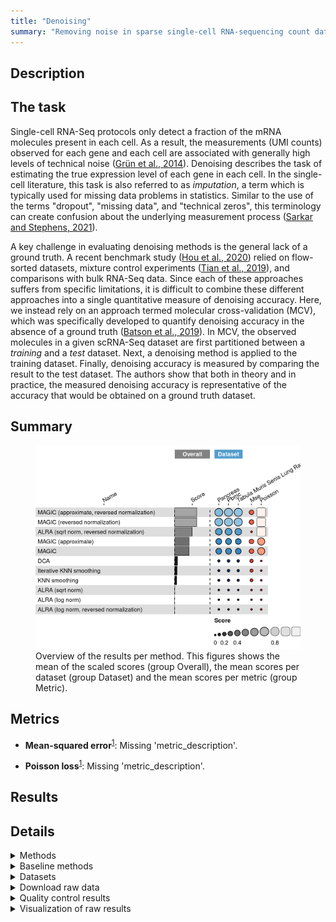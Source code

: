 ```yaml
---
title: "Denoising"
summary: "Removing noise in sparse single-cell RNA-sequencing count data"
---
```


<script src="index_files/libs/htmlwidgets-1.6.1/htmlwidgets.js"></script>
<link href="index_files/libs/datatables-css-0.0.0/datatables-crosstalk.css" rel="stylesheet" />
<script src="index_files/libs/datatables-binding-0.27/datatables.js"></script>
<script src="index_files/libs/jquery-3.6.0/jquery-3.6.0.min.js"></script>
<link href="index_files/libs/dt-core-1.12.1/css/jquery.dataTables.min.css" rel="stylesheet" />
<link href="index_files/libs/dt-core-1.12.1/css/jquery.dataTables.extra.css" rel="stylesheet" />
<script src="index_files/libs/dt-core-1.12.1/js/jquery.dataTables.min.js"></script>
<link href="index_files/libs/dt-ext-select-1.12.1/css/select.dataTables.min.css" rel="stylesheet" />
<script src="index_files/libs/dt-ext-select-1.12.1/js/dataTables.select.min.js"></script>
<link href="index_files/libs/dt-ext-searchpanes-1.12.1/css/searchPanes.dataTables.min.css" rel="stylesheet" />
<script src="index_files/libs/dt-ext-searchpanes-1.12.1/js/dataTables.searchPanes.min.js"></script>
<script src="index_files/libs/jszip-1.12.1/jszip.min.js"></script>
<link href="index_files/libs/dt-ext-buttons-1.12.1/css/buttons.dataTables.min.css" rel="stylesheet" />
<script src="index_files/libs/dt-ext-buttons-1.12.1/js/dataTables.buttons.min.js"></script>
<script src="index_files/libs/dt-ext-buttons-1.12.1/js/buttons.html5.min.js"></script>
<script src="index_files/libs/dt-ext-buttons-1.12.1/js/buttons.colVis.min.js"></script>
<script src="index_files/libs/dt-ext-buttons-1.12.1/js/buttons.print.min.js"></script>
<link href="index_files/libs/crosstalk-1.2.0/css/crosstalk.min.css" rel="stylesheet" />
<script src="index_files/libs/crosstalk-1.2.0/js/crosstalk.min.js"></script>
<script src="index_files/libs/kePrint-0.0.1/kePrint.js"></script>
<link href="index_files/libs/lightable-0.0.1/lightable.css" rel="stylesheet" />


## Description

## The task

Single-cell RNA-Seq protocols only detect a fraction of the mRNA molecules present
in each cell. As a result, the measurements (UMI counts) observed for each gene and each
cell are associated with generally high levels of technical noise ([Grün et al.,
2014](https://openproblems.bio/bibliography#grn2014validation)). Denoising describes the
task of estimating the true expression level of each gene in each cell. In the
single-cell literature, this task is also referred to as *imputation*, a term which is
typically used for missing data problems in statistics. Similar to the use of the terms
"dropout", "missing data", and "technical zeros", this terminology can create confusion
about the underlying measurement process ([Sarkar and Stephens,
2021](https://openproblems.bio/bibliography#sarkar2021separating)).

A key challenge in evaluating denoising methods is the general lack of a ground truth. A
recent benchmark study ([Hou et al.,
2020](https://openproblems.bio/bibliography#hou2020systematic))
relied on flow-sorted datasets, mixture control experiments ([Tian et al.,
2019](https://openproblems.bio/bibliography#tian2019benchmarking)), and comparisons with
bulk RNA-Seq data. Since each of these approaches suffers from specific limitations, it
is difficult to combine these different approaches into a single quantitative measure of
denoising accuracy. Here, we instead rely on an approach termed molecular
cross-validation (MCV), which was specifically developed to quantify denoising accuracy
in the absence of a ground truth ([Batson et al.,
2019](https://openproblems.bio/bibliography#batson2019molecular)). In MCV, the observed
molecules in a given scRNA-Seq dataset are first partitioned between a *training* and a
*test* dataset. Next, a denoising method is applied to the training dataset. Finally,
denoising accuracy is measured by comparing the result to the test dataset. The authors
show that both in theory and in practice, the measured denoising accuracy is
representative of the accuracy that would be obtained on a ground truth dataset.

## Summary

<figure>
<img src="index.markdown_strict_files/figure-markdown_strict/summary-1.png" width="691" alt="Overview of the results per method. This figures shows the mean of the scaled scores (group Overall), the mean scores per dataset (group Dataset) and the mean scores per metric (group Metric)." />
<figcaption aria-hidden="true">Overview of the results per method. This figures shows the mean of the scaled scores (group Overall), the mean scores per dataset (group Dataset) and the mean scores per metric (group Metric).</figcaption>
</figure>

## Metrics

-   **Mean-squared error**<sup><a href="/bibliography#batson2019molecular" target="_blank">1</a></sup>: Missing 'metric_description'.

<!-- -->

-   **Poisson loss**<sup><a href="/bibliography#batson2019molecular" target="_blank">1</a></sup>: Missing 'metric_description'.

## Results

<div class="datatables html-widget html-fill-item-overflow-hidden html-fill-item" id="htmlwidget-e97c5a5f31ca4f193f64" style="width:100%;height:auto;"></div>
<script type="application/json" data-for="htmlwidget-e97c5a5f31ca4f193f64">{"x":{"filter":"none","vertical":false,"extensions":["Select","SearchPanes","Buttons"],"caption":"<caption>Results table of the scores per method, dataset and metric (after scaling). Use the filters to make a custom subselection of methods and datasets. The \"Overall mean\" dataset is the mean value across all datasets.<\/caption>","data":[["MAGIC (approximate, reversed normalization) <sup><a href=\"/bibliography#van2018recovering\" target=\"_blank\">2<\/a><\/sup>","MAGIC (approximate, reversed normalization) <sup><a href=\"/bibliography#van2018recovering\" target=\"_blank\">2<\/a><\/sup>","MAGIC (reversed normalization) <sup><a href=\"/bibliography#van2018recovering\" target=\"_blank\">2<\/a><\/sup>","MAGIC (reversed normalization) <sup><a href=\"/bibliography#van2018recovering\" target=\"_blank\">2<\/a><\/sup>","MAGIC (approximate, reversed normalization) <sup><a href=\"/bibliography#van2018recovering\" target=\"_blank\">2<\/a><\/sup>","MAGIC (reversed normalization) <sup><a href=\"/bibliography#van2018recovering\" target=\"_blank\">2<\/a><\/sup>","MAGIC (reversed normalization) <sup><a href=\"/bibliography#van2018recovering\" target=\"_blank\">2<\/a><\/sup>","MAGIC (approximate, reversed normalization) <sup><a href=\"/bibliography#van2018recovering\" target=\"_blank\">2<\/a><\/sup>","ALRA (sqrt norm, reversed normalization) <sup><a href=\"/bibliography#linderman2018zero\" target=\"_blank\">3<\/a><\/sup>","ALRA (sqrt norm, reversed normalization) <sup><a href=\"/bibliography#linderman2018zero\" target=\"_blank\">3<\/a><\/sup>","ALRA (sqrt norm, reversed normalization) <sup><a href=\"/bibliography#linderman2018zero\" target=\"_blank\">3<\/a><\/sup>","ALRA (sqrt norm, reversed normalization) <sup><a href=\"/bibliography#linderman2018zero\" target=\"_blank\">3<\/a><\/sup>","MAGIC (approximate) <sup><a href=\"/bibliography#van2018recovering\" target=\"_blank\">2<\/a><\/sup>","MAGIC <sup><a href=\"/bibliography#van2018recovering\" target=\"_blank\">2<\/a><\/sup>","MAGIC (approximate) <sup><a href=\"/bibliography#van2018recovering\" target=\"_blank\">2<\/a><\/sup>","MAGIC <sup><a href=\"/bibliography#van2018recovering\" target=\"_blank\">2<\/a><\/sup>","MAGIC (approximate) <sup><a href=\"/bibliography#van2018recovering\" target=\"_blank\">2<\/a><\/sup>","MAGIC <sup><a href=\"/bibliography#van2018recovering\" target=\"_blank\">2<\/a><\/sup>","MAGIC (approximate) <sup><a href=\"/bibliography#van2018recovering\" target=\"_blank\">2<\/a><\/sup>","MAGIC <sup><a href=\"/bibliography#van2018recovering\" target=\"_blank\">2<\/a><\/sup>","DCA <sup><a href=\"/bibliography#eraslan2019single\" target=\"_blank\">4<\/a><\/sup>","DCA <sup><a href=\"/bibliography#eraslan2019single\" target=\"_blank\">4<\/a><\/sup>","KNN smoothing <sup><a href=\"/bibliography#openproblems\" target=\"_blank\">5<\/a><\/sup>","DCA <sup><a href=\"/bibliography#eraslan2019single\" target=\"_blank\">4<\/a><\/sup>","KNN smoothing <sup><a href=\"/bibliography#openproblems\" target=\"_blank\">5<\/a><\/sup>","KNN smoothing <sup><a href=\"/bibliography#openproblems\" target=\"_blank\">5<\/a><\/sup>","DCA <sup><a href=\"/bibliography#eraslan2019single\" target=\"_blank\">4<\/a><\/sup>","KNN smoothing <sup><a href=\"/bibliography#openproblems\" target=\"_blank\">5<\/a><\/sup>","ALRA (log norm) <sup><a href=\"/bibliography#linderman2018zero\" target=\"_blank\">3<\/a><\/sup>","ALRA (log norm) <sup><a href=\"/bibliography#linderman2018zero\" target=\"_blank\">3<\/a><\/sup>","ALRA (log norm) <sup><a href=\"/bibliography#linderman2018zero\" target=\"_blank\">3<\/a><\/sup>","ALRA (log norm) <sup><a href=\"/bibliography#linderman2018zero\" target=\"_blank\">3<\/a><\/sup>","ALRA (log norm, reversed normalization) <sup><a href=\"/bibliography#linderman2018zero\" target=\"_blank\">3<\/a><\/sup>","ALRA (log norm, reversed normalization) <sup><a href=\"/bibliography#linderman2018zero\" target=\"_blank\">3<\/a><\/sup>","ALRA (log norm, reversed normalization) <sup><a href=\"/bibliography#linderman2018zero\" target=\"_blank\">3<\/a><\/sup>","ALRA (log norm, reversed normalization) <sup><a href=\"/bibliography#linderman2018zero\" target=\"_blank\">3<\/a><\/sup>","ALRA (sqrt norm) <sup><a href=\"/bibliography#linderman2018zero\" target=\"_blank\">3<\/a><\/sup>","ALRA (sqrt norm) <sup><a href=\"/bibliography#linderman2018zero\" target=\"_blank\">3<\/a><\/sup>","ALRA (sqrt norm) <sup><a href=\"/bibliography#linderman2018zero\" target=\"_blank\">3<\/a><\/sup>","ALRA (sqrt norm) <sup><a href=\"/bibliography#linderman2018zero\" target=\"_blank\">3<\/a><\/sup>","Iterative KNN smoothing <sup><a href=\"/bibliography#wagner2018knearest\" target=\"_blank\">6<\/a><\/sup>","Iterative KNN smoothing <sup><a href=\"/bibliography#wagner2018knearest\" target=\"_blank\">6<\/a><\/sup>","Iterative KNN smoothing <sup><a href=\"/bibliography#wagner2018knearest\" target=\"_blank\">6<\/a><\/sup>","Iterative KNN smoothing <sup><a href=\"/bibliography#wagner2018knearest\" target=\"_blank\">6<\/a><\/sup>"],["Tabula Muris Senis Lung <sup><a href=\"/bibliography#tabula2020single\" target=\"_blank\">7<\/a><\/sup>","1k Peripheral blood mononuclear cells <sup><a href=\"/bibliography#10x2018pbmc\" target=\"_blank\">8<\/a><\/sup>","Tabula Muris Senis Lung <sup><a href=\"/bibliography#tabula2020single\" target=\"_blank\">7<\/a><\/sup>","1k Peripheral blood mononuclear cells <sup><a href=\"/bibliography#10x2018pbmc\" target=\"_blank\">8<\/a><\/sup>","Overall mean","Overall mean","Pancreas (inDrop) <sup><a href=\"/bibliography#luecken2022benchmarking\" target=\"_blank\">9<\/a><\/sup>","Pancreas (inDrop) <sup><a href=\"/bibliography#luecken2022benchmarking\" target=\"_blank\">9<\/a><\/sup>","1k Peripheral blood mononuclear cells <sup><a href=\"/bibliography#10x2018pbmc\" target=\"_blank\">8<\/a><\/sup>","Overall mean","Pancreas (inDrop) <sup><a href=\"/bibliography#luecken2022benchmarking\" target=\"_blank\">9<\/a><\/sup>","Tabula Muris Senis Lung <sup><a href=\"/bibliography#tabula2020single\" target=\"_blank\">7<\/a><\/sup>","1k Peripheral blood mononuclear cells <sup><a href=\"/bibliography#10x2018pbmc\" target=\"_blank\">8<\/a><\/sup>","1k Peripheral blood mononuclear cells <sup><a href=\"/bibliography#10x2018pbmc\" target=\"_blank\">8<\/a><\/sup>","Pancreas (inDrop) <sup><a href=\"/bibliography#luecken2022benchmarking\" target=\"_blank\">9<\/a><\/sup>","Pancreas (inDrop) <sup><a href=\"/bibliography#luecken2022benchmarking\" target=\"_blank\">9<\/a><\/sup>","Overall mean","Overall mean","Tabula Muris Senis Lung <sup><a href=\"/bibliography#tabula2020single\" target=\"_blank\">7<\/a><\/sup>","Tabula Muris Senis Lung <sup><a href=\"/bibliography#tabula2020single\" target=\"_blank\">7<\/a><\/sup>","1k Peripheral blood mononuclear cells <sup><a href=\"/bibliography#10x2018pbmc\" target=\"_blank\">8<\/a><\/sup>","Tabula Muris Senis Lung <sup><a href=\"/bibliography#tabula2020single\" target=\"_blank\">7<\/a><\/sup>","1k Peripheral blood mononuclear cells <sup><a href=\"/bibliography#10x2018pbmc\" target=\"_blank\">8<\/a><\/sup>","Overall mean","Tabula Muris Senis Lung <sup><a href=\"/bibliography#tabula2020single\" target=\"_blank\">7<\/a><\/sup>","Overall mean","Pancreas (inDrop) <sup><a href=\"/bibliography#luecken2022benchmarking\" target=\"_blank\">9<\/a><\/sup>","Pancreas (inDrop) <sup><a href=\"/bibliography#luecken2022benchmarking\" target=\"_blank\">9<\/a><\/sup>","Tabula Muris Senis Lung <sup><a href=\"/bibliography#tabula2020single\" target=\"_blank\">7<\/a><\/sup>","Pancreas (inDrop) <sup><a href=\"/bibliography#luecken2022benchmarking\" target=\"_blank\">9<\/a><\/sup>","Overall mean","1k Peripheral blood mononuclear cells <sup><a href=\"/bibliography#10x2018pbmc\" target=\"_blank\">8<\/a><\/sup>","Tabula Muris Senis Lung <sup><a href=\"/bibliography#tabula2020single\" target=\"_blank\">7<\/a><\/sup>","Overall mean","Pancreas (inDrop) <sup><a href=\"/bibliography#luecken2022benchmarking\" target=\"_blank\">9<\/a><\/sup>","1k Peripheral blood mononuclear cells <sup><a href=\"/bibliography#10x2018pbmc\" target=\"_blank\">8<\/a><\/sup>","Pancreas (inDrop) <sup><a href=\"/bibliography#luecken2022benchmarking\" target=\"_blank\">9<\/a><\/sup>","Tabula Muris Senis Lung <sup><a href=\"/bibliography#tabula2020single\" target=\"_blank\">7<\/a><\/sup>","Overall mean","1k Peripheral blood mononuclear cells <sup><a href=\"/bibliography#10x2018pbmc\" target=\"_blank\">8<\/a><\/sup>","1k Peripheral blood mononuclear cells <sup><a href=\"/bibliography#10x2018pbmc\" target=\"_blank\">8<\/a><\/sup>","Tabula Muris Senis Lung <sup><a href=\"/bibliography#tabula2020single\" target=\"_blank\">7<\/a><\/sup>","Overall mean","Pancreas (inDrop) <sup><a href=\"/bibliography#luecken2022benchmarking\" target=\"_blank\">9<\/a><\/sup>"],[0.641371028613244,0.640626872326657,0.640500866121077,0.640376568633655,0.63017390069839,0.629889429644463,0.608790854178657,0.60852380115527,0.502554866692387,0.485205335445055,0.481728497145767,0.471332642497011,0.423601074068488,0.422281504367678,0.416121262867025,0.414690122172609,0.413581152364531,0.411680476800312,0.401021120158079,0.398069803860648,0.0769955027381772,0.069626529009327,0.0661743742939006,0.0556887669317607,0.0493359006179299,0.0388207100558474,0.0204442690477779,0.000951855255711676,-0.121852738629811,-0.129527947133572,-0.172834932236048,-0.267124110944763,-0.472953756580378,-0.596838019938494,-0.652093874332176,-0.665466428902928,-0.884760098334465,-0.95714637506796,-0.992922159768484,-1.13686000590303,-4.60364459095676,-4.73169540563172,-4.81302798622217,-5.10374396207803],[0.298002158306132,0.303818096684305,0.296264382830745,0.303318344456898,0.280609339709975,0.280042057036702,0.240543443822464,0.240007764139487,0.0286832388668031,-0.00818143686287472,-0.0123908578077923,-0.040836691647635,0.304279579597001,0.303740414034867,0.238922851985672,0.239061234809925,0.2801780521795,0.279623532304614,0.297331724955827,0.296068948069051,0.194576880137849,0.172742312826113,0.161148578381683,0.161409771615176,0.129018591453167,0.123972714695015,0.116910121881567,0.0817509742501953,-0.0691544356218285,-0.0882488304977762,-0.0668760724036346,-0.0432249510912992,-0.464504319077655,-0.438829257818491,-0.364552765384014,-0.487430688993804,-0.0173478309878754,-0.040367961649072,-0.0100777281081512,0.0274826083124937,0.174265173801735,0.13822168432963,0.134437999956578,0.0908271417383699],[0.984739898920356,0.977435647969009,0.984737349411409,0.977434792810412,0.979738461686805,0.979736802252224,0.977038264534849,0.977039838171052,0.976426494517971,0.978592107752985,0.975847852099327,0.983501976641657,0.542922568539976,0.540822594700489,0.593319673748379,0.590319009535292,0.546984252549562,0.543737421296009,0.504710515360331,0.500070659652245,-0.0405858746614949,-0.0334892548074586,-0.0287998297938816,-0.0500322377516548,-0.0303467902173076,-0.0463312945833204,-0.076021583786011,-0.0798472637387719,-0.174551041637793,-0.170807063769367,-0.278793792068462,-0.491023270798226,-0.481403194083101,-0.754846782058497,-0.939634983280338,-0.843502168812051,-1.75217236568105,-1.87392478848685,-1.97576659142882,-2.30120262011855,-9.38155435571526,-9.60161249559307,-9.76049397240092,-10.2983150658944],[895,560,876,670,611.666666666667,632,350,380,863,2737.33333333333,639,6710,480,640,400,410,588.333333333333,637.666666666667,885,863,560,2308,480,1126,1047,625.666666666667,510,350,6520,639,2677.33333333333,873,7100,2826.33333333333,659,720,669,6450,2660.66666666667,863,579,1450,793,350],[91.4,194.2,91.5,60.3,145.633333333333,102.166666666667,154.7,151.3,84.5,92.4,94.3,98.4,106.1,56.4,144.3,145.8,117.2,97.6,101.2,90.6,758.5,386.4,405.8,480.333333333333,125.3,251.966666666667,296.1,224.8,99,99,93.7333333333333,83.2,98.7,86.2333333333333,88.1,71.9,95.1,99.5,92.7666666666667,83.7,200.4,302.6,334.933333333333,501.8],[7.6171875,0.62958984375,8.00781249902344,0.4169921875,2.92740885416667,3.13378906217448,0.9765625,0.53544921875,2.24609375,14.9739583333333,3.7109375,38.96484375,0.6890625,0.6962890625,0.78544921875,0.9765625,3.03056640625,3.22688802050781,7.6171875,8.00781249902344,1.85546875,5.6640625,0.42216796875,2.9296875,8.00781249902344,3.13551432259115,1.26953125,0.9765625,45.99609375,3.61328125,17.4153645833333,2.63671875,41.796875,15.91796875,3.7109375,2.24609375,3.3203125,38.8671875,14.74609375,2.05078125,1.07421875,27.44140625,10.0911458333333,1.7578125]],"container":"<table class=\"stripe compact\">\n  <thead>\n    <tr>\n      <th>Method<\/th>\n      <th>Dataset<\/th>\n      <th>Mean score<\/th>\n      <th>Mean-squared error<\/th>\n      <th>Poisson loss<\/th>\n      <th>Runtime (s)<\/th>\n      <th>CPU (%)<\/th>\n      <th>Memory (GB)<\/th>\n    <\/tr>\n  <\/thead>\n<\/table>","options":{"dom":"Bt","paging":false,"columnDefs":[{"targets":6,"render":"function(data, type, row, meta) {\n    return type !== 'display' ? data : DTWidget.formatRound(data, 0, 3, \",\", \".\", null);\n  }"},{"targets":5,"render":"function(data, type, row, meta) {\n    return type !== 'display' ? data : DTWidget.formatRound(data, 0, 3, \",\", \".\", null);\n  }"},{"targets":7,"render":"function(data, type, row, meta) {\n    return type !== 'display' ? data : DTWidget.formatRound(data, 2, 3, \",\", \".\", null);\n  }"},{"targets":2,"render":"function(data, type, row, meta) {\n    return type !== 'display' ? data : DTWidget.formatRound(data, 2, 3, \",\", \".\", null);\n  }"},{"targets":3,"render":"function(data, type, row, meta) {\n    return type !== 'display' ? data : DTWidget.formatRound(data, 2, 3, \",\", \".\", null);\n  }"},{"targets":4,"render":"function(data, type, row, meta) {\n    return type !== 'display' ? data : DTWidget.formatRound(data, 2, 3, \",\", \".\", null);\n  }"},{"searchPanes":{"show":false},"targets":[2,3,4,5,6,7]},{"searchPanes":{"preSelect":"Overall mean"},"targets":1},{"className":"dt-right","targets":[2,3,4,5,6,7]}],"buttons":["searchPanes","csv","excel"],"language":{"searchPanes":{"collapse":"Filter datasets / methods"}},"scrollX":true,"order":[],"autoWidth":false,"orderClasses":false}},"evals":["options.columnDefs.0.render","options.columnDefs.1.render","options.columnDefs.2.render","options.columnDefs.3.render","options.columnDefs.4.render","options.columnDefs.5.render"],"jsHooks":[]}</script>

## Details

<details>
<summary>
Methods
</summary>

-   **ALRA (log norm)**<sup><a href="/bibliography#linderman2018zero" target="_blank">3</a></sup>: Missing 'method_description'. Links: [Docs](https://github.com/KlugerLab/ALRA).

<!-- -->

-   **ALRA (log norm, reversed normalization)**<sup><a href="/bibliography#linderman2018zero" target="_blank">3</a></sup>: Missing 'method_description'. Links: [Docs](https://github.com/KlugerLab/ALRA).

<!-- -->

-   **ALRA (sqrt norm)**<sup><a href="/bibliography#linderman2018zero" target="_blank">3</a></sup>: Missing 'method_description'. Links: [Docs](https://github.com/KlugerLab/ALRA).

<!-- -->

-   **ALRA (sqrt norm, reversed normalization)**<sup><a href="/bibliography#linderman2018zero" target="_blank">3</a></sup>: Missing 'method_description'. Links: [Docs](https://github.com/KlugerLab/ALRA).

<!-- -->

-   **DCA**<sup><a href="/bibliography#eraslan2019single" target="_blank">4</a></sup>: Missing 'method_description'. Links: [Docs](https://github.com/theislab/dca).

<!-- -->

-   **KNN smoothing**<sup><a href="/bibliography#openproblems" target="_blank">5</a></sup>: Missing 'method_description'. Links: [Docs](https://github.com/openproblems-bio/openproblems).

<!-- -->

-   **Iterative KNN smoothing**<sup><a href="/bibliography#wagner2018knearest" target="_blank">6</a></sup>: Missing 'method_description'. Links: [Docs](https://github.com/yanailab/knn-smoothing).

<!-- -->

-   **MAGIC**<sup><a href="/bibliography#van2018recovering" target="_blank">2</a></sup>: Missing 'method_description'. Links: [Docs](https://github.com/KrishnaswamyLab/MAGIC).

<!-- -->

-   **MAGIC (approximate)**<sup><a href="/bibliography#van2018recovering" target="_blank">2</a></sup>: Missing 'method_description'. Links: [Docs](https://github.com/KrishnaswamyLab/MAGIC).

<!-- -->

-   **MAGIC (approximate, reversed normalization)**<sup><a href="/bibliography#van2018recovering" target="_blank">2</a></sup>: Missing 'method_description'. Links: [Docs](https://github.com/KrishnaswamyLab/MAGIC).

<!-- -->

-   **MAGIC (reversed normalization)**<sup><a href="/bibliography#van2018recovering" target="_blank">2</a></sup>: Missing 'method_description'. Links: [Docs](https://github.com/KrishnaswamyLab/MAGIC).

<!-- -->

-   **No denoising**<sup><a href="/bibliography#openproblems" target="_blank">5</a></sup>: Missing 'method_description'. Links: [Docs](https://github.com/openproblems-bio/openproblems).

<!-- -->

-   **Perfect denoising**<sup><a href="/bibliography#openproblems" target="_blank">5</a></sup>: Missing 'method_description'. Links: [Docs](https://github.com/openproblems-bio/openproblems).

</details>
<details>
<summary>
Baseline methods
</summary>

-   **No denoising**: Missing 'method_description'.

<!-- -->

-   **Perfect denoising**: Missing 'method_description'.

</details>
<details>
<summary>
Datasets
</summary>

-   **Pancreas (inDrop)**<sup><a href="/bibliography#luecken2022benchmarking" target="_blank">9</a></sup>: Missing 'dataset_description'.

<!-- -->

-   **1k Peripheral blood mononuclear cells**<sup><a href="/bibliography#10x2018pbmc" target="_blank">8</a></sup>: Missing 'dataset_description'.

<!-- -->

-   **Tabula Muris Senis Lung**<sup><a href="/bibliography#tabula2020single" target="_blank">7</a></sup>: Missing 'dataset_description'.

</details>
<details>
<summary>
Download raw data
</summary>

<a href="data/task_info.json" class="btn btn-secondary">Task info</a>
<a href="data/method_info.json" class="btn btn-secondary">Method info</a>
<a href="data/metric_info.json" class="btn btn-secondary">Metric info</a>
<a href="data/dataset_info.json" class="btn btn-secondary">Dataset info</a>
<a href="data/results.json" class="btn btn-secondary">Results</a>
<a href="data/quality_control.json" class="btn btn-secondary">Quality control</a>

</details>
<details>
<summary>
Quality control results
</summary>
<table class="table lightable-paper" style='margin-left: auto; margin-right: auto; font-family: "Arial Narrow", arial, helvetica, sans-serif; margin-left: auto; margin-right: auto;'>
 <thead>
  <tr>
   <th style="text-align:left;"> Category </th>
   <th style="text-align:left;"> Name </th>
   <th style="text-align:right;"> Value </th>
   <th style="text-align:left;"> Condition </th>
   <th style="text-align:left;"> Severity </th>
  </tr>
 </thead>
<tbody>
  <tr>
   <td style="text-align:left;" data-toggle="tooltip" data-container="body" data-placement="right" title="Method knn_smoothing performs much worse than baselines.
  Task id: denoising
  Method id: knn_smoothing
  Metric id: poisson
  Worst score: -10.298315065894421%
"> Scaling </td>
   <td style="text-align:left;" data-toggle="tooltip" data-container="body" data-placement="right" title="Method knn_smoothing performs much worse than baselines.
  Task id: denoising
  Method id: knn_smoothing
  Metric id: poisson
  Worst score: -10.298315065894421%
"> Worst score knn_smoothing poisson </td>
   <td style="text-align:right;" data-toggle="tooltip" data-container="body" data-placement="right" title="Method knn_smoothing performs much worse than baselines.
  Task id: denoising
  Method id: knn_smoothing
  Metric id: poisson
  Worst score: -10.298315065894421%
"> -10.29832 </td>
   <td style="text-align:left;" data-toggle="tooltip" data-container="body" data-placement="right" title="Method knn_smoothing performs much worse than baselines.
  Task id: denoising
  Method id: knn_smoothing
  Metric id: poisson
  Worst score: -10.298315065894421%
"> worst_score &gt;= -1 </td>
   <td style="text-align:left;color: red !important;" data-toggle="tooltip" data-container="body" data-placement="right" title="Method knn_smoothing performs much worse than baselines.
  Task id: denoising
  Method id: knn_smoothing
  Metric id: poisson
  Worst score: -10.298315065894421%
"> ✗✗✗ </td>
  </tr>
  <tr>
   <td style="text-align:left;" data-toggle="tooltip" data-container="body" data-placement="right" title="Dataset metadata field 'dataset_description' should be defined
  Task id: denoising
  Field: dataset_description
"> Dataset info </td>
   <td style="text-align:left;" data-toggle="tooltip" data-container="body" data-placement="right" title="Dataset metadata field 'dataset_description' should be defined
  Task id: denoising
  Field: dataset_description
"> Pct 'dataset_description' missing </td>
   <td style="text-align:right;" data-toggle="tooltip" data-container="body" data-placement="right" title="Dataset metadata field 'dataset_description' should be defined
  Task id: denoising
  Field: dataset_description
"> 1.00000 </td>
   <td style="text-align:left;" data-toggle="tooltip" data-container="body" data-placement="right" title="Dataset metadata field 'dataset_description' should be defined
  Task id: denoising
  Field: dataset_description
"> percent_missing(dataset_info, field) </td>
   <td style="text-align:left;color: red !important;" data-toggle="tooltip" data-container="body" data-placement="right" title="Dataset metadata field 'dataset_description' should be defined
  Task id: denoising
  Field: dataset_description
"> ✗✗ </td>
  </tr>
  <tr>
   <td style="text-align:left;" data-toggle="tooltip" data-container="body" data-placement="right" title="Method metadata field 'method_description' should be defined
  Task id: denoising
  Field: method_description
"> Method info </td>
   <td style="text-align:left;" data-toggle="tooltip" data-container="body" data-placement="right" title="Method metadata field 'method_description' should be defined
  Task id: denoising
  Field: method_description
"> Pct 'method_description' missing </td>
   <td style="text-align:right;" data-toggle="tooltip" data-container="body" data-placement="right" title="Method metadata field 'method_description' should be defined
  Task id: denoising
  Field: method_description
"> 1.00000 </td>
   <td style="text-align:left;" data-toggle="tooltip" data-container="body" data-placement="right" title="Method metadata field 'method_description' should be defined
  Task id: denoising
  Field: method_description
"> percent_missing(method_info, field) </td>
   <td style="text-align:left;color: red !important;" data-toggle="tooltip" data-container="body" data-placement="right" title="Method metadata field 'method_description' should be defined
  Task id: denoising
  Field: method_description
"> ✗✗ </td>
  </tr>
  <tr>
   <td style="text-align:left;" data-toggle="tooltip" data-container="body" data-placement="right" title="Metric metadata field 'metric_description' should be defined
  Task id: denoising
  Field: metric_description
"> Metric info </td>
   <td style="text-align:left;" data-toggle="tooltip" data-container="body" data-placement="right" title="Metric metadata field 'metric_description' should be defined
  Task id: denoising
  Field: metric_description
"> Pct 'metric_description' missing </td>
   <td style="text-align:right;" data-toggle="tooltip" data-container="body" data-placement="right" title="Metric metadata field 'metric_description' should be defined
  Task id: denoising
  Field: metric_description
"> 1.00000 </td>
   <td style="text-align:left;" data-toggle="tooltip" data-container="body" data-placement="right" title="Metric metadata field 'metric_description' should be defined
  Task id: denoising
  Field: metric_description
"> percent_missing(metric_info, field) </td>
   <td style="text-align:left;color: red !important;" data-toggle="tooltip" data-container="body" data-placement="right" title="Metric metadata field 'metric_description' should be defined
  Task id: denoising
  Field: metric_description
"> ✗✗ </td>
  </tr>
</tbody>
</table>

</details>
<details>
<summary>
Visualization of raw results
</summary>

<img src="index.markdown_strict_files/figure-markdown_strict/raw_results-1.png" width="960" />

</details>

